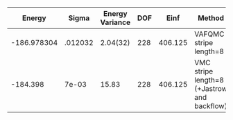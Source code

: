 | Energy      | Sigma   | Energy Variance | DOF | Einf    | Method                                       | Reference |
|-------------|---------|-----------------|-----|---------|----------------------------------------------|-----------|
| -186.978304 | .012032 | 2.04(32)        | 228 | 406.125 | VAFQMC stripe length=8                       | [paper](https://journals.aps.org/prb/abstract/10.1103/PhysRevB.107.115133) [code](https://git-scm.sissa.it/TurboLattice/HST_AAD/example/16x16/U8/stripel8doping1su8pp/b1.3n/pbc) |
| -184.398    | 7e-03   | 15.83           | 228 | 406.125 | VMC stripe length=8 (+Jastrow and backflow)  | [code](https://github.com/varbench/methods/blob/main/scripts/Hubbard/square_256_P_114_8/VMC-uniform/vmc_hubbard.sh) |

